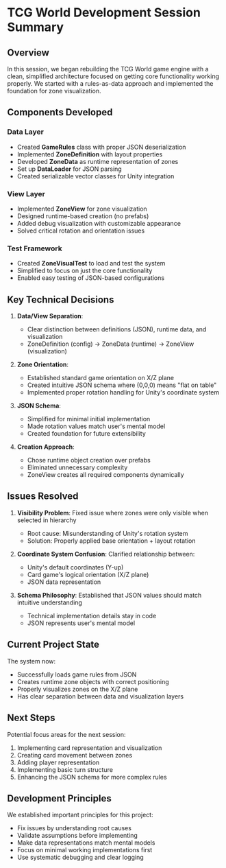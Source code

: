 # TCG World Development Session Summary

## Overview
In this session, we began rebuilding the TCG World game engine with a clean, simplified architecture focused on getting core functionality working properly. We started with a rules-as-data approach and implemented the foundation for zone visualization.

## Components Developed

### Data Layer
- Created **GameRules** class with proper JSON deserialization
- Implemented **ZoneDefinition** with layout properties
- Developed **ZoneData** as runtime representation of zones
- Set up **DataLoader** for JSON parsing
- Created serializable vector classes for Unity integration

### View Layer
- Implemented **ZoneView** for zone visualization
- Designed runtime-based creation (no prefabs)
- Added debug visualization with customizable appearance
- Solved critical rotation and orientation issues

### Test Framework
- Created **ZoneVisualTest** to load and test the system
- Simplified to focus on just the core functionality
- Enabled easy testing of JSON-based configurations

## Key Technical Decisions

1. **Data/View Separation**:
   - Clear distinction between definitions (JSON), runtime data, and visualization
   - ZoneDefinition (config) → ZoneData (runtime) → ZoneView (visualization)

2. **Zone Orientation**:
   - Established standard game orientation on X/Z plane
   - Created intuitive JSON schema where (0,0,0) means "flat on table"
   - Implemented proper rotation handling for Unity's coordinate system

3. **JSON Schema**:
   - Simplified for minimal initial implementation
   - Made rotation values match user's mental model
   - Created foundation for future extensibility

4. **Creation Approach**:
   - Chose runtime object creation over prefabs
   - Eliminated unnecessary complexity
   - ZoneView creates all required components dynamically

## Issues Resolved

1. **Visibility Problem**: Fixed issue where zones were only visible when selected in hierarchy
   - Root cause: Misunderstanding of Unity's rotation system
   - Solution: Properly applied base orientation + layout rotation

2. **Coordinate System Confusion**: Clarified relationship between:
   - Unity's default coordinates (Y-up)
   - Card game's logical orientation (X/Z plane)
   - JSON data representation

3. **Schema Philosophy**: Established that JSON values should match intuitive understanding
   - Technical implementation details stay in code
   - JSON represents user's mental model

## Current Project State

The system now:
- Successfully loads game rules from JSON
- Creates runtime zone objects with correct positioning
- Properly visualizes zones on the X/Z plane
- Has clear separation between data and visualization layers

## Next Steps

Potential focus areas for the next session:
1. Implementing card representation and visualization
2. Creating card movement between zones
3. Adding player representation
4. Implementing basic turn structure
5. Enhancing the JSON schema for more complex rules

## Development Principles

We established important principles for this project:
- Fix issues by understanding root causes
- Validate assumptions before implementing
- Make data representations match mental models
- Focus on minimal working implementations first
- Use systematic debugging and clear logging